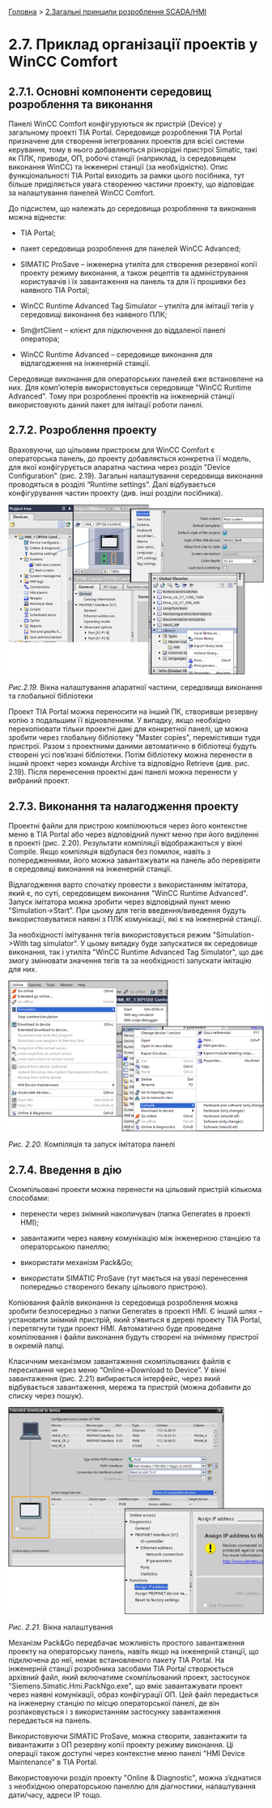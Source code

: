 [Головна](README.md) > [2.Загальні принципи розроблення SCADA/HMI](2.md)

# 2.7. Приклад організації проектів у WinCC Comfort

## 2.7.1. Основні компоненти середовищ розроблення та виконання 

Панелі WinCC Comfort конфігуруються як пристрій (Device) у загальному проекті TIA Portal. Середовище розроблення TIA Portal призначене для створення інтегрованих проектів для всієї системи керування, тому в нього добавляються різнорідні пристрої Simatic, такі як ПЛК, приводи, ОП, робочі станції (наприклад, із середовищем виконання WinCC) та інженерні станції (за необхідністю). Опис функціональності TIA Portal виходить за рамки цього посібника, тут більше приділяється увага створенню частини проекту, що відповідає за налаштування панелей WinCC Comfort.

До підсистем, що належать до середовища розроблення та виконання можна віднести:

- TIA Portal;

- пакет середовища розроблення для панелей WinCC Advanced;

- SIMATIC ProSave – інженерна утиліта для створення резервної копії проекту режиму виконання, а також рецептів та адміністрування користувачів і їх завантаження на панель та для її прошивки без наявного TIA Portal; 

- WinCC Runtime Advanced Tag Simulator – утиліта для імітації тегів у середовищі виконання без наявного ПЛК;

- Sm@rtClient – клієнт для підключення до віддаленої панелі оператора;

- WinCC Runtime Advanced – середовище виконання для відлагодження на інженерній станції. 

Середовище виконання для операторських панелей вже встановлене на них. Для комп’ютерів використовується середовище "WinCC Runtime Advanced". Тому при розробленні проектів на інженерній станції використовують даний пакет для імітації роботи панелі. 

## 2.7.2. Розроблення проекту

Враховуючи, що цільовим пристроєм для WinCC Comfort є операторська панель, до проекту добавляється конкретна її модель, для якої конфігурується апаратна частина через розділ "Device Configuration" (рис. 2.19). Загальні налаштування середовища виконання проводяться в розділі “Runtime settings”. Далі відбувається конфігурування частин проекту (див. інші розділи посібника).  

![](media2/2_19.png)

*Рис.2.19.* Вікна налаштування апаратної частини, середовища виконання 
 та глобальної бібліотеки

Проект TIA Portal можна переносити на інший ПК, створивши резервну копію з подальшим її відновленням. У випадку, якщо необхідно перекопіювати тільки проектні дані для конкретної панелі, це можна зробити через глобальну бібліотеку "Master copies", перемістивши туди пристрої. Разом з проектними даними автоматично в бібліотеці будуть створені усі пов’язані бібліотеки. Потім бібліотеку можна перенести в інший проект через команди Archive та відповідно Retrieve (див. рис. 2.19). Після перенесення проектні дані панелі можна перенести у вибраний проект. 

## 2.7.3. Виконання та налагодження проекту

Проектні файли для пристрою компілюються через його контекстне меню в TIA Portal або через відповідний пункт меню при його виділенні в проекті (рис. 2.20). Результати компіляції відображаються у вікні Compile. Якщо компіляція відбулася без помилок, навіть з попередженнями, його можна завантажувати на панель або перевіряти в середовищі виконання на інженерній станції.

Відлагодження варто спочатку провести з використанням імітатора, який є, по суті, середовищем виконання "WinCC Runtime Advanced". Запуск імітатора можна зробити через відповідний пункт меню "Simulation->Start". При цьому для тегів введення/виведення будуть використовуватися наявні з ПЛК комунікації, які є на інженерній станції. 

За необхідності імітування тегів використовується режим "Simulation->With tag simulator". У цьому випадку буде запускатися як середовище виконання, так і утиліта "WinCC Runtime Advanced Tag Simulator", що дає змогу змінювати значення тегів та за необхідності запускати імітацію для них.     

![](media2/2_20.png)

*Рис. 2.20.* Компіляція та запуск імітатора панелі 

## 2.7.4. Введення в дію

Скомпільовані проекти можна перенести на цільовий пристрій кількома способами:

- перенести через знімний накопичувач (папка Generates в проекті HMI);

- завантажити через наявну комунікацію між інженерною станцією та операторською панеллю;

- використати механізм Pack&Go;

- використати SIMATIC ProSave (тут мається на увазі перенесення попередньо створеного бекапу цільового пристрою).

Копіювання файлів виконання із середовища розроблення можна зробити безпосередньо з папки Generates в проекті HMI. Є інший шлях – установити знімний пристрій, який з’явиться в дереві проекту TIA Portal, і перетягнути туди проект HMI. Автоматично буде проведене компілювання і файли виконання будуть створені на знімному пристрої в окремій папці.    

Класичним механізмом завантаження скомпільованих файлів є пересилання через меню “Online->Download to Device”. У вікні завантаження (рис. 2.21) вибирається інтерфейс, через який відбувається завантаження, мережа та пристрій (можна добавити до списку через пошук).   

![](media2/2_21.png)

*Рис. 2.21.* Вікна налаштування

Механізм Pack&Go передбачає можливість простого завантаження проекту на операторську панель, навіть якщо на інженерній станції, що підключена до неї, немає встановленого пакету TIA Portal. На інженерній станції розробника засобами TIA Portal створюється архівний файл, який включатиме скомпільований проект, застосунок "Siemens.Simatic.Hmi.PackNgo.exe", що вміє завантажувати проект через наявні комунікації, образ конфігурації ОП. Цей файл передається на інженерну станцію по місцю операторської панелі, де він розпаковується і з використанням застосунку завантаження передається на панель.

Використовуючи SIMATIC ProSave, можна створити, завантажити та вивантажити з ОП резервну копії проекту режиму виконання. Ці операції також доступні через контекстне меню панелі "HMI Device Maintenance" в TIA Portal.  

Використовуючи розділ проекту "Online & Diagnostic", можна з’єднатися з необхідною операторською панеллю для діагностики, налаштування дати/часу, адреси IP тощо. 

